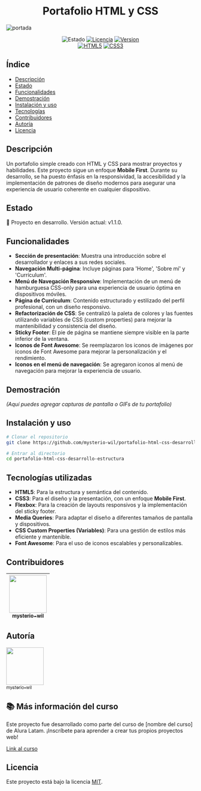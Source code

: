 <h1 align="center">Portafolio HTML y CSS</h1>

<!-- Inserta aquí la imagen de portada de tu proyecto -->
![portada](https://via.placeholder.com/1280x400.png?text=Imagen+de+Portada+del+Proyecto)

<div align="center">
  <!-- Badges de estado, versión, licencia, etc. -->
  <img src="https://img.shields.io/badge/STATUS-En_desarrollo-yellow" alt="Estado">
  <a href="LICENSE"><img src="https://img.shields.io/badge/License-MIT-blue" alt="Licencia"></a>
  <a href="https://github.com/mysterio-wil/portafolio-html-css-desarrollo-estructura/releases" target="_blank" rel="noreferrer noopener nofollow"><img src="https://img.shields.io/badge/version-1.1.0-green" alt="Version"></a>
</div>

<div align="center">
  <!-- Badges de tecnologías -->
  <a href="https://developer.mozilla.org/es/docs/Web/HTML" target="_blank" rel="noreferrer noopener nofollow"><img src="https://img.shields.io/badge/HTML5-E34F26?style=for-the-badge&logo=html5&logoColor=white" alt="HTML5"></a>
  <a href="https://developer.mozilla.org/es/docs/Web/CSS" target="_blank" rel="noreferrer noopener nofollow"><img src="https://img.shields.io/badge/CSS3-1572B6?style=for-the-badge&logo=css3&logoColor=white" alt="CSS3"></a>
</div>

## Índice
* [Descripción](#descripción)
* [Estado](#estado)
* [Funcionalidades](#funcionalidades)
* [Demostración](#demostración)
* [Instalación y uso](#instalación-y-uso)
* [Tecnologías](#tecnologías)
* [Contribuidores](#contribuidores)
* [Autoría](#autoría)
* [Licencia](#licencia)

##  Descripción
Un portafolio simple creado con HTML y CSS para mostrar proyectos y habilidades. Este proyecto sigue un enfoque **Mobile First**. Durante su desarrollo, se ha puesto énfasis en la responsividad, la accesibilidad y la implementación de patrones de diseño modernos para asegurar una experiencia de usuario coherente en cualquier dispositivo.

##  Estado
:construction: Proyecto en desarrollo. Versión actual: v1.1.0.

##  Funcionalidades
- **Sección de presentación**: Muestra una introducción sobre el desarrollador y enlaces a sus redes sociales.
- **Navegación Multi-página**: Incluye páginas para 'Home', 'Sobre mí' y 'Currículum'.
- **Menú de Navegación Responsive**: Implementación de un menú de hamburguesa CSS-only para una experiencia de usuario óptima en dispositivos móviles.
- **Página de Currículum**: Contenido estructurado y estilizado del perfil profesional, con un diseño responsivo.
- **Refactorización de CSS**: Se centralizó la paleta de colores y las fuentes utilizando variables de CSS (custom properties) para mejorar la mantenibilidad y consistencia del diseño.
- **Sticky Footer**: El pie de página se mantiene siempre visible en la parte inferior de la ventana.
- **Iconos de Font Awesome**: Se reemplazaron los iconos de imágenes por iconos de Font Awesome para mejorar la personalización y el rendimiento.
- **Iconos en el menú de navegación**: Se agregaron iconos al menú de navegación para mejorar la experiencia de usuario.

##  Demostración
_(Aquí puedes agregar capturas de pantalla o GIFs de tu portafolio)_

##  Instalación y uso
```bash
# Clonar el repositorio
git clone https://github.com/mysterio-wil/portafolio-html-css-desarrollo-estructura.git

# Entrar al directorio
cd portafolio-html-css-desarrollo-estructura
```

##  Tecnologías utilizadas
- **HTML5**: Para la estructura y semántica del contenido.
- **CSS3**: Para el diseño y la presentación, con un enfoque **Mobile First**.
- **Flexbox**: Para la creación de layouts responsivos y la implementación del sticky footer.
- **Media Queries**: Para adaptar el diseño a diferentes tamaños de pantalla y dispositivos.
- **CSS Custom Properties (Variables)**: Para una gestión de estilos más eficiente y mantenible.
- **Font Awesome**: Para el uso de iconos escalables y personalizables.

##  Contribuidores
| [<img src="https://github.com/mysterio-wil.png" width="100"><br><sub>mysterio-wil</sub>](https://github.com/mysterio-wil) |
|:--:|

##  Autoría
[<img src="https://github.com/mysterio-wil.png" width="100"><br><sub>mysterio-wil</sub>](https://github.com/mysterio-wil)

## 📚 Más información del curso

Este proyecto fue desarrollado como parte del curso de [nombre del curso] de Alura Latam. ¡Inscríbete para aprender a crear tus propios proyectos web!

[Link al curso](https://www.aluracursos.com/)

##  Licencia
Este proyecto está bajo la licencia [MIT](LICENSE).